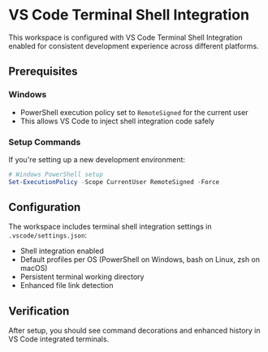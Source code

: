 # VS Code Terminal Shell Integration

This workspace is configured with VS Code Terminal Shell Integration enabled for consistent development experience across different platforms.

## Prerequisites

### Windows
- PowerShell execution policy set to `RemoteSigned` for the current user
- This allows VS Code to inject shell integration code safely

### Setup Commands
If you're setting up a new development environment:

```powershell
# Windows PowerShell setup
Set-ExecutionPolicy -Scope CurrentUser RemoteSigned -Force
```

## Configuration
The workspace includes terminal shell integration settings in `.vscode/settings.json`:
- Shell integration enabled
- Default profiles per OS (PowerShell on Windows, bash on Linux, zsh on macOS)
- Persistent terminal working directory
- Enhanced file link detection

## Verification
After setup, you should see command decorations and enhanced history in VS Code integrated terminals.